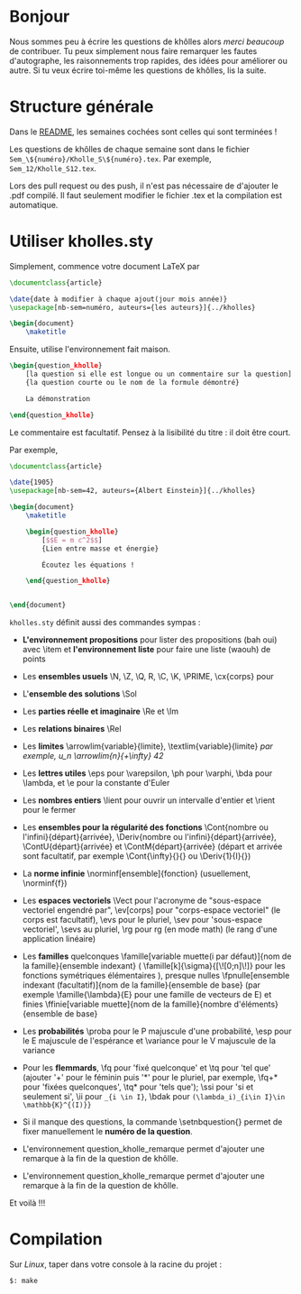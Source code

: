 # Bonjour

Nous sommes peu à écrire les questions de khôlles alors *merci beaucoup* de contribuer. Tu peux simplement nous faire remarquer les fautes d'autographe, les raisonnements trop rapides, des idées pour améliorer ou autre. Si tu veux écrire toi-même les questions de khôlles, lis la suite.

# Structure générale

Dans le [README](README.md), les semaines cochées sont celles qui sont terminées !

Les questions de khôlles de chaque semaine sont dans le fichier `Sem_\${numéro}/Kholle_S\${numéro}.tex`. Par exemple, `Sem_12/Kholle_S12.tex`.

Lors des pull request ou des push, il n'est pas nécessaire de d'ajouter le .pdf compilé. Il faut seulement modifier le fichier .tex et la compilation est automatique.

# Utiliser kholles.sty

Simplement, commence votre document LaTeX par

```latex
\documentclass{article}

\date{date à modifier à chaque ajout(jour mois année)}
\usepackage[nb-sem=numéro, auteurs={les auteurs}]{../kholles}

\begin{document}
    \maketitle
```

Ensuite, utilise l'environnement fait maison.

```latex
\begin{question_kholle}
    [la question si elle est longue ou un commentaire sur la question]
    {la question courte ou le nom de la formule démontré}

    La démonstration

\end{question_kholle}
```

Le commentaire est facultatif. Pensez à la lisibilité du titre : il doit être court.

Par exemple,

```latex
\documentclass{article}

\date{1905}
\usepackage[nb-sem=42, auteurs={Albert Einstein}]{../kholles}

\begin{document}
    \maketitle

    \begin{question_kholle}
        [$$E = m c^2$$]
        {Lien entre masse et énergie}

        Écoutez les équations !

    \end{question_kholle}


\end{document}
```

`kholles.sty` définit aussi des commandes sympas :

- **L'environnement propositions** pour lister des propositions (bah oui) avec \item et **l'environnement liste** pour faire une liste (waouh) de points

- Les **ensembles usuels** \N, \Z, \Q, R, \C, \K, \PRIME, \cx{corps} pour

- L'**ensemble des solutions** \Sol

- Les **parties réelle et imaginaire** \Re et \Im

- Les **relations binaires** \Rel

- Les **limites** \arrowlim{variable}{limite}, \textlim{variable}{limite} *par exemple, u_n \arrowlim{n}{+\infty} 42*

- Les **lettres utiles** \eps pour \varepsilon, \ph pour \varphi, \bda pour \lambda, et \e pour la constante d'Euler

- Les **nombres entiers** \lient pour ouvrir un intervalle d'entier et \rient pour le fermer

- Les **ensembles pour la régularité des fonctions** \Cont{nombre ou l'infini}{départ}{arrivée}, \Deriv{nombre ou l'infini}{départ}{arrivée}, \ContU{départ}{arrivée} et \ContM{départ}{arrivée} (départ et arrivée sont facultatif, par exemple \Cont{\infty}{}{} ou \Deriv{1}{I}{})

- La **norme infinie** \norminf[ensemble]{fonction} (usuellement, \norminf{f})

- Les **espaces vectoriels** \Vect pour l'acronyme de "sous-espace vectoriel engendré par", \ev[corps] pour "corps-espace vectoriel" (le corps est facultatif), \evs pour le pluriel, \sev pour 'sous-espace vectoriel', \sevs au pluriel, \rg pour rg  (en mode math) (le rang d'une application linéaire)

- Les **familles** quelconques \famille[variable muette(i par défaut)]{nom de la famille}{ensemble indexant} ( \famille[k]{\sigma}{[\\![0;n]\\!]} pour les fonctions symétriques élémentaires ), presque nulles \fpnulle[ensemble indexant (facultatif)]{nom de la famille}{ensemble de base} (par exemple \famille{\lambda}{E} pour une famille de vecteurs de E) et finies \ffinie[variable muette]{nom de la famille}{nombre d'éléments}{ensemble de base}

- Les **probabilités** \proba pour le P majuscule d'une probabilité, \esp pour le E majuscule de l'espérance et \variance pour le V majuscule de la variance

- Pour les **flemmards**, \fq pour 'fixé quelconque' et \tq pour 'tel que' (ajouter '+' pour le féminin puis '\*' pour le pluriel, par exemple, \fq+* pour 'fixées quelconques', \tq* pour 'tels que'); \ssi pour 'si et seulement si', \ii pour `_{i \in I}`, \bdak pour `(\lambda_i)_{i\in I}\in \mathbb{K}^{(I)}}`

- Si il manque des questions, la commande \setnbquestion{} permet de fixer manuellement le **numéro de la question**.

- L'environnement question_kholle_remarque permet d'ajouter une remarque à la fin de la question de khôlle.

- L'environnement question_kholle_remarque permet d'ajouter une remarque à la fin de la question de khôlle.

Et voilà !!!

# Compilation

Sur *Linux*, taper dans votre console à la racine du projet :

```shell
$: make
```
